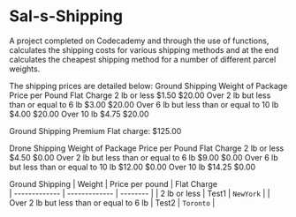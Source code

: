 # Sal-s-Shipping
A project completed on Codecademy and through the use of functions, calculates the shipping costs for various shipping methods and at the end calculates the cheapest shipping method for a number of different parcel weights.

The shipping prices are detailed below: 
Ground Shipping
Weight of Package 	              Price per Pound 	Flat Charge
2 lb or less 	                     $1.50 	            $20.00
Over 2 lb but less 
than or equal to 6 lb 	           $3.00 	              $20.00
Over 6 lb but less 
than or equal to 10 lb 	           $4.00 	          $20.00
Over 10 lb 	                       $4.75 	          $20.00

Ground Shipping Premium Flat charge: $125.00

Drone Shipping
Weight of Package 	              Price per Pound 	Flat Charge
2 lb or less 	                      $4.50 	          $0.00
Over 2 lb but less 
than or equal to 6 lb 	            $9.00 	          $0.00
Over 6 lb but less 
than or equal to 10 lb 	            $12.00 	          $0.00
Over 10 lb 	                        $14.25 	          $0.00

Ground Shipping
| Weight    | Price per pound     | Flat Charge  
| ------------- | ------------- | --------    |
| 2 lb or less        | Test1         | `NewYork`   |
| Over 2 lb but less than or equal to 6 lb        | Test2         | `Toronto`   |
